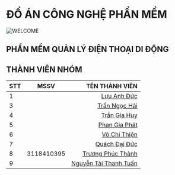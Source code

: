 # ĐỒ ÁN CÔNG NGHỆ PHẦN MỀM 
![WELCOME](https://github.com/phucthanh2000/DOANCNPM/blob/main/a.png)
## PHẦN MỀM QUẢN LÝ ĐIỆN THOẠI DI ĐỘNG 
## THÀNH VIÊN NHÓM 
| STT |   MSSV    |   TÊN THÀNH VIÊN      |
|-----|:---------:|----------------------:|
|  1 |            | [Lưu Anh Đức](https://www.facebook.com/duc.luu.37625)           |
|  3 |            | [Trần Ngọc Hải]()     |
|  4 |            | [Trần Gia Huy]()          |
|  5 |            | [Phan Gia Phát]()         |
|  6 |            | [Võ Chí Thiện]()          |
|  7 |            | [Quách Đại Đức]()        |
|  8 | 3118410395 | [Trương Phúc Thành](https://www.facebook.com/phucthanh03022000/)     |
|  9 |            | [Nguyễn Tài Thanh Tuấn]() |
